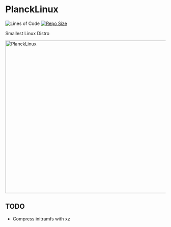 # PlanckLinux

![Lines of Code](https://tokei.rs/b1/github/GNUfault/PlanckLinux?style=for-the-badge)
[![Repo Size](https://img.shields.io/github/GNUfault/PlanckLinux?style=for-the-badge)](https://github.com/GNUfault/PlanckLinux)

Smallest Linux Distro

<img width="720" height="480" alt="PlanckLinux" src="https://github.com/user-attachments/assets/08a6c634-12e0-4f1a-ae25-0be185da7d0e" />

## TODO
- Compress initramfs with xz
